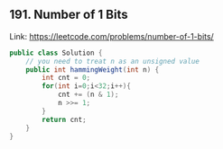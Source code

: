 ## 191. Number of 1 Bits
Link: https://leetcode.com/problems/number-of-1-bits/

```java
public class Solution {
    // you need to treat n as an unsigned value
    public int hammingWeight(int n) {
        int cnt = 0;
        for(int i=0;i<32;i++){
            cnt += (n & 1);
            n >>= 1;
        }
        return cnt;
    }
}

```